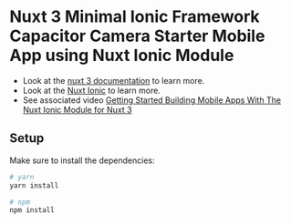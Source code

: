 # Nuxt 3 Minimal Ionic Framework Capacitor Camera Starter Mobile App using Nuxt Ionic Module 

- Look at the [nuxt 3 documentation](https://v3.nuxtjs.org) to learn more.
- Look at the [Nuxt Ionic](https://ionic.roe.dev/) to learn more.
- See associated video [Getting Started Building Mobile Apps With The Nuxt Ionic Module for Nuxt 3](https://www.youtube.com/watch?v=f4sB7NhCgRw)

## Setup

Make sure to install the dependencies:

```bash
# yarn
yarn install

# npm
npm install

```

